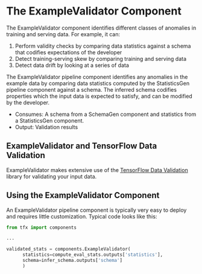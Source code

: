 # The ExampleValidator Component

The ExampleValidator component identifies different classes of anomalies in training and serving
data. For example, it
can:

1.  Perform validity checks by comparing data statistics against a schema that
    codifies expectations of the developer
1.  Detect training-serving skew by comparing training and serving
    data
1.  Detect data drift by looking at a series of data

The ExampleValidator pipeline component identifies any anomalies in the example data
by comparing data statistics computed by the StatisticsGen pipeline component against a
schema. The inferred schema codifies properties which the input data is expected to
satisfy, and can be modified by the developer.

* Consumes: A schema from a SchemaGen component and statistics from a StatisticsGen
component.
* Output: Validation results

## ExampleValidator and TensorFlow Data Validation

ExampleValidator makes extensive use of the [TensorFlow Data Validation](tfdv.md) library
for validating your input data.

## Using the ExampleValidator Component

An ExampleValidator pipeline component is typically very easy to deploy and
requires little customization. Typical code looks like this:

```python
from tfx import components

...

validated_stats = components.ExampleValidator(
      statistics=compute_eval_stats.outputs['statistics'],
      schema=infer_schema.outputs['schema']
      )
```
